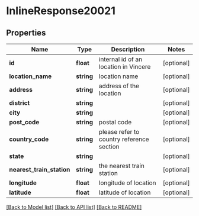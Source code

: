 # InlineResponse20021

## Properties
Name | Type | Description | Notes
------------ | ------------- | ------------- | -------------
**id** | **float** | internal id of an location in Vincere | [optional] 
**location_name** | **string** | location name | [optional] 
**address** | **string** | address of the location | [optional] 
**district** | **string** |  | [optional] 
**city** | **string** |  | [optional] 
**post_code** | **string** | postal code | [optional] 
**country_code** | **string** | please refer to country reference section | [optional] 
**state** | **string** |  | [optional] 
**nearest_train_station** | **string** | the nearest train station | [optional] 
**longitude** | **float** | longitude of location | [optional] 
**latitude** | **float** | latitude of location | [optional] 

[[Back to Model list]](../../README.md#documentation-for-models) [[Back to API list]](../../README.md#documentation-for-api-endpoints) [[Back to README]](../../README.md)

